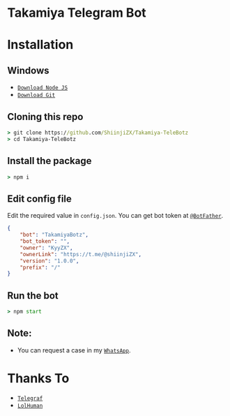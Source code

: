 # Takamiya Telegram Bot

# Installation

## Windows
* [`Download Node JS`](https://nodejs.org/en/download/)
* [`Download Git`](https://git-scm.com/download/win)


## Cloning this repo
```cmd
> git clone https://github.com/ShiinjiZX/Takamiya-TeleBotz
> cd Takamiya-TeleBotz
```

## Install the package
```cmd
> npm i
```

## Edit config file
Edit the required value in `config.json`. You can get bot token at [`@BotFather`](http://t.me/BotFather).
```json
{
    "bot": "TakamiyaBotz",
    "bot_token": "",
    "owner": "KyyZX",
    "ownerLink": "https://t.me/@shiinjiZX",
    "version": "1.0.0",
    "prefix": "/"
}
```

## Run the bot
```cmd
> npm start
```

## Note:
* You can request a case in my [`WhatsApp`](http://wa.me/6281248845231).

# Thanks To
* [`Telegraf`](https://github.com/telegraf/telegraf)
* [`LolHuman`](https://github.com/LoL-Human)